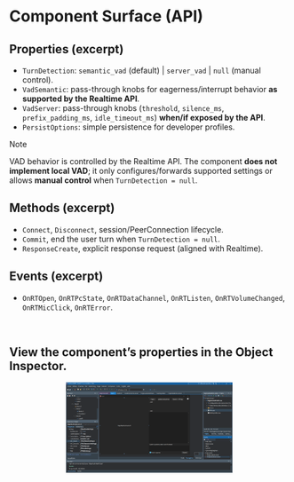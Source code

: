 # Component Surface (API)
## Properties (excerpt)
- `TurnDetection`: `semantic_vad` (default) | `server_vad` | `null` (manual control).
- `VadSemantic`: pass-through knobs for eagerness/interrupt behavior **as supported by the Realtime API**.
- `VadServer`: pass-through knobs (`threshold`, `silence_ms`, `prefix_padding_ms`, `idle_timeout_ms`) **when/if exposed by the API**.
- `PersistOptions`: simple persistence for developer profiles.

> [!NOTE]
> VAD behavior is controlled by the Realtime API. The component **does not implement local VAD**; it only configures/forwards supported settings or allows **manual control** when `TurnDetection = null`.

## Methods (excerpt)
- `Connect`, `Disconnect`, session/PeerConnection lifecycle.
- `Commit`, end the user turn when `TurnDetection = null`.
- `ResponseCreate`, explicit response request (aligned with Realtime).

## Events (excerpt)
- `OnRTOpen`, `OnRTPcState`, `OnRTDataChannel`, `OnRTListen`, `OnRTVolumeChanged`, `OnRTMicClick`, `OnRTError`.

<br>

## View the component’s properties in the Object Inspector.

<p align="center">
  <img src="../images/Inspector.png" width="300"/>
</p>